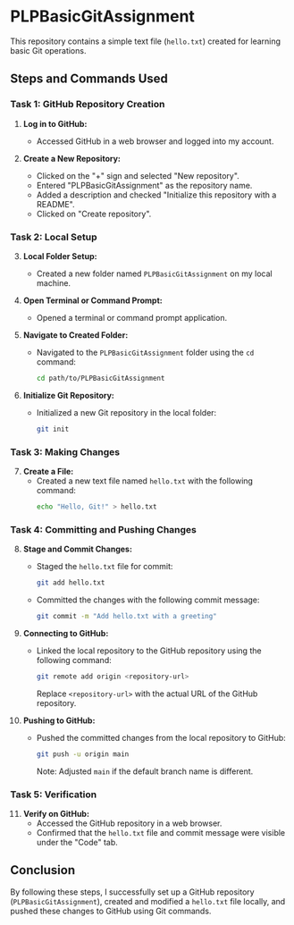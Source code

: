 # PLPBasicGitAssignment

This repository contains a simple text file (`hello.txt`) created for learning basic Git operations.

## Steps and Commands Used

### Task 1: GitHub Repository Creation

1. **Log in to GitHub:**
   - Accessed GitHub in a web browser and logged into my account.

2. **Create a New Repository:**
   - Clicked on the "+" sign and selected "New repository".
   - Entered "PLPBasicGitAssignment" as the repository name.
   - Added a description and checked "Initialize this repository with a README".
   - Clicked on "Create repository".

### Task 2: Local Setup

3. **Local Folder Setup:**
   - Created a new folder named `PLPBasicGitAssignment` on my local machine.

4. **Open Terminal or Command Prompt:**
   - Opened a terminal or command prompt application.

5. **Navigate to Created Folder:**
   - Navigated to the `PLPBasicGitAssignment` folder using the `cd` command:
     ```bash
     cd path/to/PLPBasicGitAssignment
     ```

6. **Initialize Git Repository:**
   - Initialized a new Git repository in the local folder:
     ```bash
     git init
     ```

### Task 3: Making Changes

7. **Create a File:**
   - Created a new text file named `hello.txt` with the following command:
     ```bash
     echo "Hello, Git!" > hello.txt
     ```

### Task 4: Committing and Pushing Changes

8. **Stage and Commit Changes:**
   - Staged the `hello.txt` file for commit:
     ```bash
     git add hello.txt
     ```
   - Committed the changes with the following commit message:
     ```bash
     git commit -m "Add hello.txt with a greeting"
     ```

9. **Connecting to GitHub:**
   - Linked the local repository to the GitHub repository using the following command:
     ```bash
     git remote add origin <repository-url>
     ```
     Replace `<repository-url>` with the actual URL of the GitHub repository.

10. **Pushing to GitHub:**
    - Pushed the committed changes from the local repository to GitHub:
      ```bash
      git push -u origin main
      ```
      Note: Adjusted `main` if the default branch name is different.

### Task 5: Verification

11. **Verify on GitHub:**
    - Accessed the GitHub repository in a web browser.
    - Confirmed that the `hello.txt` file and commit message were visible under the "Code" tab.

## Conclusion

By following these steps, I successfully set up a GitHub repository (`PLPBasicGitAssignment`), created and modified a `hello.txt` file locally, and pushed these changes to GitHub using Git commands.
